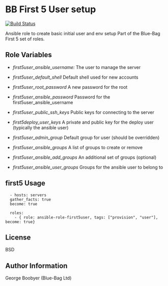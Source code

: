 BB First 5 User setup
=====================
[![Build Status](https://travis-ci.org/Blue-Bag/ansible-role-first5user.svg?branch=main)](https://travis-ci.org/Blue-Bag/ansible-role-first5user)

Ansible role to create basic initial user and env setup
Part of the Blue-Bag First 5 set of roles.

Role Variables
--------------
* *first5user_ansible_username:* The user to manage the server
* *first5user_default_shell* Default shell used for new accounts
* *first5user_root_password* A new password for the root
* *first5user_ansible_password* Password for the first5user_ansible_username
* *first5user_public_ssh_keys* Public keys for connecting to the server

* *first5deploy_user_keys* A private and public key for the deploy user (typically the ansible user)

* *first5user_admin_group* Default group for user (should be overridden)

* *first5user_ansible_groups*  A list of groups to create or remove

* *first5user_ansible_add_groups* An additional set of groups (optional)

* *first5user_ansible_user_groups* Groups for the ansible user to belong to

first5
Usage
-----

```
  - hosts: servers
  gather_facts: true
  become: true

  roles:
    - { role: ansible-role-first5user, tags: ["provision", "user"], become: true}
```


License
-------

BSD

Author Information
------------------
George Boobyer (Blue-Bag Ltd)
